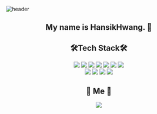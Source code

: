 ![header](https://capsule-render.vercel.app/api?type=waving&color=339af0&height=200&section=header&text=Hi~Hello!🐳&fontSize=40&fontColor=343a40)


<h2 align="center">My name is HansikHwang. 🌟</h2>


<h2 align="center">🛠Tech Stack🛠</h2>

<div align="center">
  <img src="https://img.shields.io/badge/Python-3766AB?style=flat-square&logo=Python&logoColor=white"/>
  <img src="https://img.shields.io/badge/Java-007396?style=flat-square&logo=Java&logoColor=white"/>
  <img src="https://img.shields.io/badge/C-A8B9CC?style=flat-square&logo=C&logoColor=black"/>
  <img src="https://img.shields.io/badge/Kotlin-0095D5?style=flat-square&logo=Kotlin&logoColor=white"/>
  <img src="https://img.shields.io/badge/HTML-E34F26?style=flat-square&logo=HTML5&logoColor=white"/>
  <img src="https://img.shields.io/badge/CSS-1572B6?style=flat-square&logo=CSS3&logoColor=white"/>
  <img src="https://img.shields.io/badge/JavaScript-F7DF1E?style=flat-square&logo=JavaScript&logoColor=black"/>
</div>

<div align="center">
  <img src="https://img.shields.io/badge/Android-3DDC84?style=flat-square&logo=Android&logoColor=white"/>
  <img src="https://img.shields.io/badge/KakaoMap-FFCD00?style=flat-square&logo=Kakao&logoColor=black"/>
  <img src="https://img.shields.io/badge/GoogleMap-4285F4?style=flat-square&logo=Google&logoColor=white"/>
  <img src="https://img.shields.io/badge/Django-092E20?style=flat-square&logo=Django&logoColor=white"/>
</div>

<h2 align="center">🦄 Me 🦄</h2>
<div align="center">
  <address>
    <img src="https://img.shields.io/badge/sksmsgkstlr@naver.com-03C75A?style=flat-square&logo=Naver&logoColor=white"/>
  </address>
</div>
